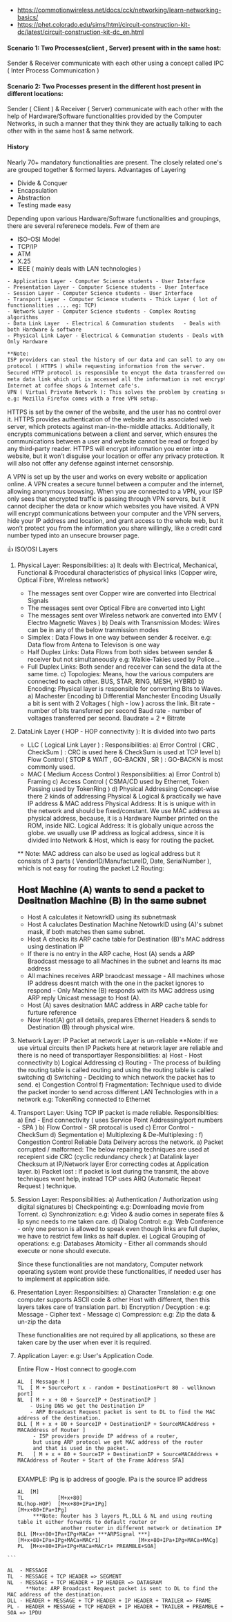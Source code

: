 
- https://commotionwireless.net/docs/cck/networking/learn-networking-basics/
- https://phet.colorado.edu/sims/html/circuit-construction-kit-dc/latest/circuit-construction-kit-dc_en.html

#### Scenario 1: Two Processes(client , Server) present with in the same host:
   Sender & Receiver communicate with each other using a concept called IPC ( Inter Process Communication )
#### Scenario 2: Two Processes present in the different host present in different locations: 
   Sender ( Client ) & Receiver ( Server) communicate with each other with the help of Hardware/Software functionalities          provided by the Computer Networks, in such a manner that they think they are actually talking to each other with in the        same host & same network.
#### History   
Nearly 70+ mandatory functionalities are present. The closely related one's are grouped together & formed layers.
Advantages of Layering
- Divide & Conquer
- Encapsulation
- Abstraction
- Testing made easy 

Depending upon various Hardware/Software functionalities and groupings, there are several referenece models. Few of them are
- ISO-OSI Model
- TCP/IP
- ATM
- X.25
- IEEE ( mainly deals with LAN technologies )

```
- Application Layer - Computer Science students - User Interface
- Presentation Layer - Computer Science students - User Interface
- Session Layer - Computer Science students - User Interface
- Transport Layer - Computer Science students - Thick Layer ( lot of functionalities .... eg: TCP)
- Network Layer - Computer Science students - Complex Routing algorithms
- Data Link Layer  - Electrical & Communation students   - Deals with both Hardware & software
- Physical Link Layer - Electrical & Communation students - Deals with Only Hardware
```

```diff
**Note:
ISP providers can steal the history of our data and can sell to any one. So thats the reason we should always use secured HTTP 
protocol ( HTTPS ) while requesting information from the server.
Secured HTTP protocol is responsible to encypt the data transferred over the network between sender and receiver, but some 
meta data link which url is accessed all the information is not encrypted and that can cause issues too when we connect to 
Internet at coffee shops & Internet cafe's. 
VPN ( Virtual Private Network ): This solves the problem by creating secured tunnel between your Host computer and the VPN server, that helps in securing data END to END btw sender & receiver. Here entire meta data of our transactions is not exposed to ISP providers, but all are stored at VPN server.
e.g: Mozilla Firefox comes with a free VPN setup.
```

HTTPS is set by the owner of the website, and the user has no control over it. 
HTTPS provides authentication of the website and its associated web server, which protects against man-in-the-middle attacks. 
Additionally, it encrypts communications between a client and server, which ensures the communications between a user and 
website cannot be read or forged by any third-party reader.
HTTPS will encrypt information you enter into a website, but it won’t disguise your location or offer any privacy protection. 
It will also not offer any defense against internet censorship.

A VPN is set up by the user and works on every website or application online. A VPN creates a secure tunnel between a computer 
and the internet, allowing anonymous browsing.
When you are connected to a VPN, your ISP only sees that encrypted traffic is passing through VPN servers, but it cannot 
decipher the data or know which websites you have visited.
A VPN will encrypt communications between your computer and the VPN servers, hide your IP address and location, and grant 
access to the whole web, but it won’t protect you from the information you share willingly, like a credit card number typed 
into an unsecure browser page.

:+1: ISO/OSI Layers

1. Physical Layer:
   Responsibilities: 
   a) It deals with Electrical, Mechanical, Functional & Procedural characteristics of physical links (Copper wire, 
      Optical Fibre, Wireless network)
      - The messages sent over Copper wire are converted into Electrical Signals
      - The messages sent over Optical Fibre are converted into Light
      - The messages sent over Wireless network are converted into EMV ( Electro Magnetic Waves )
   b) Deals with Transmission Modes: Wires can be in any of the below tranmission modes
      - Simplex : Data Flows in one way between sender & receiver.
        e.g: Data flow from Antena to Televison is one way
      - Half Duplex Links: Data Flows from both sides between sender & receiver but not simultaneously
        e.g: Walkie-Takies used by Police...
      - Full Duplex Links: Both sender and receiver can send the data at the same time.
   c) Topologies: Means, how the various computers are connected to each other. 
      BUS, STAR, RING, MESH, HYBRID
   b) Encoding: Physical layer is responsible for converting Bits to Waves.
      a) Machester Encoding
      b) Differential Manchester Encoding
      Usually a bit is sent with 2 Voltages ( high - low ) across the link.
      Bit rate - number of bits transferred per second
      Baud rate - number of voltages transferred per second.
      Baudrate = 2 * Bitrate
2. DataLink Layer ( HOP - HOP connectivity ): It is divided into two parts 
   *  LLC ( Logical Link Layer ) :
       Responsibilities:
       a) Error Control ( CRC , CheckSum ) : CRC is used here & CheckSum is used at TCP level
       b) Flow Control ( STOP & WAIT , GO-BACKN , SR ) : GO-BACKN is most commonly used.
   * MAC ( Medium Access Control )
       Responsibilities:
       a) Error Control
       b) Framing
       c) Access Control ( CSMA/CD used by Ethernet, Token Passing used by TokenRing )
       d) Physical Addressing
   Concept-wise there 2 kinds of addressing Physical & Logical & practically we have IP address & MAC address
   Physical Address: It is is unique with in the network and should be fixed/constant. We use MAC address as physical address,
   because, it is a Hardware Number printed on the ROM, inside NIC.
   Logical Address: It is globally unique across the globe. we usually use IP address as logical address, since it is
   divided into Network & Host, which is easy for routing the packet.
   
   ** Note: MAC address can also be used as logical address but it consists of 3 parts ( VendorID/ManufactureID, Date, 
            SerialNumber ), which is not easy for routing the packet 
     L2 Routing:
     ## 𝐇𝐨𝐬𝐭 𝐌𝐚𝐜𝐡𝐢𝐧𝐞 (𝐀) 𝐰𝐚𝐧𝐭𝐬 𝐭𝐨 𝐬𝐞𝐧𝐝 𝐚 𝐩𝐚𝐜𝐤𝐞𝐭 𝐭𝐨 𝐃𝐞𝐬𝐢𝐭𝐧𝐚𝐭𝐢𝐨𝐧 𝐌𝐚𝐜𝐡𝐢𝐧𝐞 (𝐁) 𝐢𝐧 𝐭𝐡𝐞 𝐬𝐚𝐦𝐞 𝐬𝐮𝐛𝐧𝐞𝐭
     - Host A calculates it NetowrkID using its subnetmask
     - Host A caluclates Destination Machine NetowrkID using (A)'s subnet mask, if both matches then same subnet.
     - Host A checks its ARP cache table for Destination (B)'s MAC address using destination IP
     - If there is no entry in the ARP cache, Host (A) sends a ARP Braodcast message to all Machines in the subnet and learns
       its mac address
     - All machines receives ARP braodcast message - All machines whose IP address doesnt match with the one in the packet
       ignores to respond - Only Machine (B) responds with its MAC address using ARP reply Unicast message to Host (A).
     - Host (A) saves desitnation MAC address in ARP cache table for furture reference
     - Now Host(A) got all details, prepares Ethernet Headers & sends to Destination (B) through physical wire. 
       
     
     
  3. Network Layer: IP Packet at network Layer is un-reliable
   **Note: if we use virtual circuits then IP Packets here at network layer are reliable and there is no need of transportlayer
     Responsibilities:
     a) Host - Host connectivity
     b) Logical Addressing
     c) Routing - The process of building the routing table is called routing and using the routing table is called switching
     d) Switching - Deciding to which network the packet has to send.
     e) Congestion Control
     f) Fragmentation: Technique used to divide the packet inorder to send across different LAN Technologies with in a network 
     e.g: TokenRing connected to Ethernet
     
  4. Transport Layer: Using TCP IP packet is made reliable.
     Responsiblities:
     a) End - End connectivity ( uses Service Point Addressing/port numbers - SPA )
     b) Flow Control - SR protocal is used
     c) Error Control - CheckSum
     d) Segmentation
     e) Multiplexing & De-Multiplexing : 
     f) Congestion Control
     Reliable Data Delivery across the network.
       a) Packet corrupted / malformed: The below repairing techniques are used at recepient side
          CRC (cyclic redundancy check ) at Datalink layer
          Checksum at IP/Network layer
          Eror correcting codes at Application layer.
       b) Packet lost : If packet is lost during the transmit, the above techniques wont help, 
          instead TCP uses ARQ (Automatic Repeat Request ) technique.
          
  5. Session Layer:
     Responsibilities:
     a) Authentication / Authorization using digital signatures
     b) Checkpointing: e.g: Downloading movie from Torrent.
     c) Synchronization: e.g: Video & audio comes in seperate files & lip sync needs to me taken care.
     d) Dialog Control: e.g: Web Conference - only one person is allowed to speak even though links are full duplex, we have to
        restrict few links as half duplex.
     e) Logical Grouping of operations: e.g: Databases Atomicity - Either all commands should execute or none should execute.
   
     Since these functionalities are not mandatory, Computer network operating system wont provide these functionalities, 
     if needed user has to implement at application side.
  6. Presentation Layer:
     Responsibilties:
     a) Character Translation: e.g: one computer supports ASCII code & other Host with different, then this layers takes care of
        translation part.
     b) Encryption / Decyption : e.g: Message - Cipher text - Message
     c) Compression: e.g: Zip the data & un-zip the data
     
     These functionalities are not required by all applications, so these are taken care by the user when ever it is required.
  
  7. Application Layer: e.g: User's Application Code.
  
   
     Entire Flow - Host connect to google.com
     
     ```
     AL  [ Message-M ]
     TL  [ M + SourcePort x - random + DestinationPort 80 - wellknown port]
     NL  [ M + x + 80 + SourceIP + DestinationIP ]
         - Using DNS we get the Destination IP
         - ARP Broadcast Request packet is sent to DL to find the MAC address of the destination.
     DLL [ M + x + 80 + SourceIP + DestinationIP + SourceMACAddress + MACAddress of Router ]
          - ISP providers provide IP address of a router, 
          but using ARP protocol we get MAC address of the router                     
          and that is used in the packet.
     PL   [ M + x + 80 + SourceIP + DestinationIP + SourceMACAddress + MACAddress of Router + Start of the Frame Address SFA]
    
     ```
     EXAMPLE:
     IPg is ip address of google.
     IPa is the source IP address
     
     ```
     AL  [M]
     TL           [M+x+80]
     NL(hop-HOP)  [M+x+80+IPa+IPg]                                    [M+x+80+IPa+IPg]
          ***Note: Router has 3 layers PL,DLL & NL and using routing table it either forwards to default router or 
                   another router in different network or detination IP
     DLL [M+x+80+IPa+IPg+MACa+ ***ARPSignal ***]             [M+x+80+IPa+IPg+MACa+MACr1]            [M+x+80+IPa+IPg+MACa+MACg]
     PL  [M+x+80+IPa+IPg+MACa+MACr1+ PREAMBLE+SOA]   
    ```
    
```    
AL  - MESSAGE
TL  - MESSAGE + TCP HEADER => SEGMENT
NL  - MESSAGE + TCP HEADER + IP HEADER => DATAGRAM
      **Note: ARP Broadcast Request packet is sent to DL to find the MAC address of the destination.
DLL - HEADER + MESSAGE + TCP HEADER + IP HEADER + TRAILER => FRAME
PL -  HEADER + MESSAGE + TCP HEADER + IP HEADER + TRAILER + PREAMBLE + SOA => 1PDU

```

